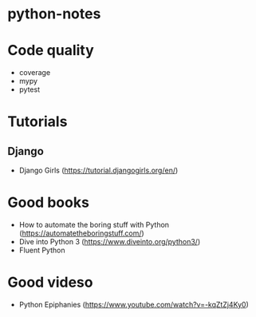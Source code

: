 # python-notes

# Code quality

* coverage
* mypy
* pytest

# Tutorials

## Django

* Django Girls (https://tutorial.djangogirls.org/en/)

# Good books

* How to automate the boring stuff with Python (https://automatetheboringstuff.com/)
* Dive into Python 3 (https://www.diveinto.org/python3/)
* Fluent Python

# Good videso

* Python Epiphanies (https://www.youtube.com/watch?v=-kqZtZj4Ky0)
